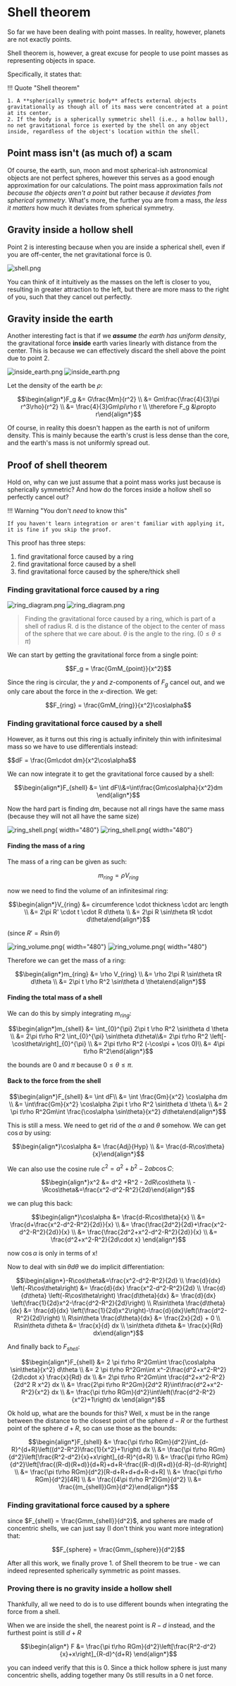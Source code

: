 # Shell theorem

So far we have been dealing with point masses. In reality, however, planets are not exactly points.

Shell theorem is, however, a great excuse for people to use point masses as representing objects in space.

Specifically, it states that:

!!! Quote "Shell theorem"

    1. A **spherically symmetric body** affects external objects gravitationally as though all of its mass were concentrated at a point at its center.
    2. If the body is a spherically symmetric shell (i.e., a hollow ball), no net gravitational force is exerted by the shell on any object inside, regardless of the object's location within the shell.

## Point mass isn't (as much of) a scam

Of course, the earth, sun, moon and most spherical-ish astronomical objects are not perfect spheres, however this serves as a good enough approximation for our calculations.
The point mass approximation fails _not because the objects aren't a point_ but rather because _it deviates from spherical symmetry_.
What's more, the further you are from a mass, _the less it matters_ how much it deviates from spherical symmetry.

## Gravity inside a hollow shell

Point 2 is interesting because when you are inside a spherical shell, even if you are off-center, the net gravitational force is $0$.

![shell.png](../img/shell.png)

You can think of it intuitively as the masses on the left is closer to you, resulting in greater attraction to the left, but there are more mass to the right of you, such that they cancel out perfectly.

## Gravity inside the earth

Another interesting fact is that if we _**assume** the earth has uniform density_, the gravitational force **inside** earth varies linearly with distance from the center.
This is because we can effectively discard the shell above the point due to point 2.

![inside_earth.png](../img/inside_earth.png#only-light)
![inside_earth.png](../img/inside_earth_dark.png#only-dark)

Let the density of the earth be $\rho$:

$$\begin{align*}F_g &= G\frac{Mm}{r^2} \\ &= Gm\frac{\frac{4}{3}\pi r^3\rho}{r^2} \\ &= \frac{4}{3}Gm\pi\rho r \\ \therefore F_g &\propto r\end{align*}$$

Of course, in reality this doesn't happen as the earth is not of uniform density. This is mainly because the earth's crust is less dense than the core, and the earth's mass is not uniformly spread out.

## Proof of shell theorem

Hold on, why can we just assume that a point mass works just because is spherically symmetric? And how do the forces inside a hollow shell so perfectly cancel out?

!!! Warning "You don't _need_ to know this"

    If you haven't learn integration or aren't familiar with applying it, it is fine if you skip the proof.

This proof has three steps:

1. find gravitational force caused by a ring
2. find gravitational force caused by a shell
3. find gravitational force caused by the sphere/thick shell

### Finding gravitational force caused by a ring

![ring_diagram.png](../img/ring_diagram.png#only-light)
![ring_diagram.png](../img/ring_diagram_dark.png#only-dark)

> Finding the gravitational force caused by a ring, which is part of a shell of radius R. d is the distance of the object to the center of mass of the sphere that we care about. $\theta$ is the angle to the ring. ($0\leq\theta\leq\pi$)

We can start by getting the gravitational force from a single point:

$$F_g = \frac{GmM_{point}}{x^2}$$

Since the ring is circular, the $y$ and $z$-components of $F_g$ cancel out, and we only care about the force in the $x$-direction. We get:

$$F_{ring} = \frac{GmM_{ring}}{x^2}\cos\alpha$$

### Finding gravitational force caused by a shell

However, as it turns out this ring is actually infinitely thin with infinitesimal mass so we have to use differentials instead:

$$dF = \frac{Gm\cdot dm}{x^2\cos\alpha$$

We can now integrate it to get the gravitational force caused by a shell:

$$\begin{align*}F_{shell} &= \int dF\\&=\int\frac{Gm\cos\alpha}{x^2}dm \end{align*}$$

Now the hard part is finding $dm$, because not all rings have the same mass (because they will not all have the same size)

![ring_shell.png](../img/ring_shell.png#only-light){ width="480"}
![ring_shell.png](../img/ring_shell_dark.gif#only-dark){ width="480"}

#### Finding the mass of a ring

The mass of a ring can be given as such:

$$m_{ring} = \rho V_{ring}$$

now we need to find the volume of an infinitesimal ring:

$$\begin{align*}V_{ring} &= circumference \cdot thickness \cdot arc length \\ &= 2\pi R' \cdot t \cdot R d\theta \\ &= 2\pi R \sin\theta tR \cdot d\theta\end{align*}$$

(since $R'= R\sin\theta$)

![ring_volume.png](../img/ring_volume.png#only-light){ width="480"}
![ring_volume.png](../img/ring_volume_dark.png#only-dark){ width="480"}

Therefore we can get the mass of a ring:

$$\begin{align*}m_{ring} &= \rho V_{ring} \\ &= \rho 2\pi R \sin\theta tR d\theta \\ &= 2\pi t \rho R^2 \sin\theta d \theta\end{align*}$$

#### Finding the total mass of a shell

We can do this by simply integrating $m_{ring}$:

$$\begin{align*}m_{shell} &= \int_{0}^{\pi} 2\pi t \rho R^2 \sin\theta d \theta \\ &= 2\pi t\rho R^2 \int_{0}^{\pi} \sin\theta d\theta\\&= 2\pi t\rho R^2 \left[-\cos\theta\right]_{0}^{\pi} \\ &= 2\pi t\rho R^2 (-\cos\pi + \cos 0)\\ &= 4\pi t\rho R^2\end{align*}$$

the bounds are $0$ and $\pi$ because $0\leq\theta\leq\pi$.

#### Back to the force from the shell

$$\begin{align*}F_{shell} &= \int dF\\ &= \int \frac{Gm}{x^2} \cos\alpha  dm \\ &= \int\frac{Gm}{x^2} \cos\alpha 2\pi t \rho R^2 \sin\theta d \theta \\ &= 2 \pi t\rho R^2Gm\int \frac{\cos\alpha \sin\theta}{x^2} d\theta\end{align*}$$

This is still a mess. We need to get rid of the $\alpha$ and $\theta$ somehow. We can get $\cos\alpha$ by using:

$$\begin{align*}\cos\alpha &= \frac{Adj}{Hyp} \\ &= \frac{d-R\cos\theta}{x}\end{align*}$$

We can also use the cosine rule $c^2 = a^2+b^2-2ab \cos C$:

$$\begin{align*}x^2 &= d^2 +R^2 - 2dR\cos\theta \\ -\Rcos\theta&=\frac{x^2-d^2-R^2}{2d}\end{align*}$$

we can plug this back:

$$\begin{align*}\cos\alpha &= \frac{d-R\cos\theta}{x} \\ &= \frac{d+\frac{x^2-d^2-R^2}{2d}}{x} \\ &= \frac{\frac{2d^2}{2d}+\frac{x^2-d^2-R^2}{2d}}{x} \\ &= \frac{\frac{2d^2+x^2-d^2-R^2}{2d}}{x} \\ &= \frac{d^2+x^2-R^2}{2d\cdot x} \end{align*}$$

now $\cos\alpha$ is only in terms of x!

Now to deal with $\sin\theta d\theta$ we do implicit differentiation:

$$\begin{align*}-R\cos\theta&=\frac{x^2-d^2-R^2}{2d} \\ \frac{d}{dx} \left(-R\cos\theta\right) &= \frac{d}{dx} \frac{x^2-d^2-R^2}{2d} \\ \frac{d}{d\theta} \left(-R\cos\theta\right) \frac{d\theta}{dx} &= \frac{d}{dx} \left(\frac{1}{2d}x^2-\frac{d^2-R^2}{2d}\right) \\ R\sin\theta \frac{d\theta}{dx} &= \frac{d}{dx} \left(\frac{1}{2d}x^2\right)-\frac{d}{dx}\left(\frac{d^2-R^2}{2d}\right) \\ R\sin\theta \frac{d\theta}{dx} &= \frac{2x}{2d} + 0 \\ R\sin\theta d\theta &= \frac{x}{d} dx \\ \sin\theta d\theta &= \frac{x}{Rd} dx\end{align*}$$

And finally back to $F_{shell}$:

$$\begin{align*}F_{shell} &= 2 \pi t\rho R^2Gm\int \frac{\cos\alpha \sin\theta}{x^2} d\theta \\ &= 2 \pi t\rho R^2Gm\int x^-2\frac{d^2+x^2-R^2}{2d\cdot x} \frac{x}{Rd} dx \\ &= 2\pi t\rho R^2Gm\int \frac{d^2+x^2-R^2}{2d^2 R x^2} dx \\ &= \frac{2\pi t\rho R^2Gm}{2d^2 R}\int\frac{d^2+x^2-R^2}{x^2} dx \\ &= \frac{\pi t\rho RGm}{d^2}\int\left(\frac{d^2-R^2}{x^2}+1\right) dx \end{align*}$$

Ok hold up, what are the bounds for this? Well, x must be in the range between the distance to the closest point of the sphere $d-R$ or the furthest point of the sphere $d+R$, so can use those as the bounds:

$$\begin{align*}F_{shell} &= \frac{\pi t\rho RGm}{d^2}\int_{d-R}^{d+R}\left((d^2-R^2)\frac{1}{x^2}+1\right) dx \\ &= \frac{\pi t\rho RGm}{d^2}\left[\frac{R^2-d^2}{x}+x\right]_{d-R}^{d+R} \\ &= \frac{\pi t\rho RGm}{d^2}\left[\frac{(R-d)(R+d)}{d+R}+d+R-\frac{(R-d)(R+d)}{d-R}-(d-R)\right] \\ &= \frac{\pi t\rho RGm}{d^2}[R-d+R+d+d+R-d+R] \\ &= \frac{\pi t\rho RGm}{d^2}[4R] \\ &= \frac{(4\pi t\rho R^2)Gm}{d^2} \\ &= \frac{(m_{shell})Gm}{d^2}\end{align*}$$

### Finding gravitational force caused by a sphere

since $F_{shell} = \frac{Gmm_{shell}}{d^2}$, and spheres are made of concentric shells, we can just say (I don't think you want more integration) that:

$$F_{sphere} = \frac{Gmm_{sphere}}{d^2}$$

After all this work, we finally prove 1. of Shell theorem to be true - we can indeed represented spherically symmetric as point masses.

### Proving there is no gravity inside a hollow shell

Thankfully, all we need to do is to use different bounds when integrating the force from a shell.

When we are inside the shell, the nearest point is $R-d$ instead, and the furthest point is still $d+R$

$$\begin{align*} F &= \frac{\pi t\rho RGm}{d^2}\left[\frac{R^2-d^2}{x}+x\right]_{R-d}^{d+R} \end{align*}$$

you can indeed verify that this is 0. Since a thick hollow sphere is just many concentric shells, adding together many $0$s still results in a $0$ net force.
